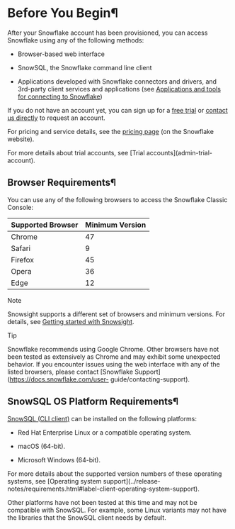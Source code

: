 # Before You Begin¶

After your Snowflake account has been provisioned, you can access Snowflake
using any of the following methods:

  * Browser-based web interface

  * SnowSQL, the Snowflake command line client

  * Applications developed with Snowflake connectors and drivers, and 3rd-party client services and applications (see [Applications and tools for connecting to Snowflake](../guides-overview-connecting))

If you do not have an account yet, you can sign up for a [free
trial](https://signup.snowflake.com/) or [contact us
directly](https://www.snowflake.com/free-trial-contact-sales/) to request an
account.

For pricing and service details, see the [pricing
page](https://www.snowflake.com/pricing/) (on the Snowflake website).

For more details about trial accounts, see [Trial accounts](admin-trial-
account).

## Browser Requirements¶

You can use any of the following browsers to access the Snowflake Classic
Console:

Supported Browser | Minimum Version  
---|---  
Chrome | 47  
Safari | 9  
Firefox | 45  
Opera | 36  
Edge | 12  
  
Note

Snowsight supports a different set of browsers and minimum versions. For
details, see [Getting started with Snowsight](ui-snowsight-gs).

Tip

Snowflake recommends using Google Chrome. Other browsers have not been tested
as extensively as Chrome and may exhibit some unexpected behavior. If you
encounter issues using the web interface with any of the listed browsers,
please contact [Snowflake Support](https://docs.snowflake.com/user-
guide/contacting-support).

## SnowSQL OS Platform Requirements¶

[SnowSQL (CLI client)](snowsql) can be installed on the following platforms:

  * Red Hat Enterprise Linux or a compatible operating system.

  * macOS (64-bit).

  * Microsoft Windows (64-bit).

For more details about the supported version numbers of these operating
systems, see [Operating system support](../release-
notes/requirements.html#label-client-operating-system-support).

Other platforms have not been tested at this time and may not be compatible
with SnowSQL. For example, some Linux variants may not have the libraries that
the SnowSQL client needs by default.

